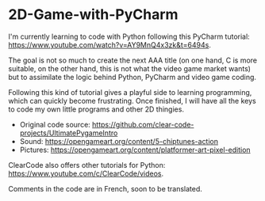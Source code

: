 # 2D-Game-with-PyCharm

I'm currently learning to code with Python following this PyCharm tutorial: https://www.youtube.com/watch?v=AY9MnQ4x3zk&t=6494s.

The goal is not so much to create the next AAA title (on one hand, C is more suitable, on the other hand, this is not what the video game market wants) but to assimilate the logic behind Python, PyCharm and video game coding.

Following this kind of tutorial gives a playful side to learning programming, which can quickly become frustrating. Once finished, I will have all the keys to code my own little programs and other 2D thingies.

  - Original code source: https://github.com/clear-code-projects/UltimatePygameIntro
  - Sound: https://opengameart.org/content/5-chiptunes-action
  - Pictures: https://opengameart.org/content/platformer-art-pixel-edition

ClearCode also offers other tutorials for Python: https://www.youtube.com/c/ClearCode/videos.

Comments in the code are in French, soon to be translated.
